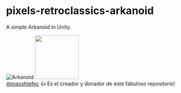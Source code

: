 # pixels-retroclassics-arkanoid
A simple Arkanoid in Unity.

![Arkanoid](https://github.com/user-attachments/assets/eb0b18bb-8a88-4228-8e00-54ef67b51901)
<img src="https://github.com/user-attachments/assets/07b3ff93-2118-4bfc-b0a0-ca24334b9080" width=120> <br>
[@maxshtefec](https://www.linkedin.com/in/maxshtefec/) :+1: Es el creador y donador de este fabuloso repositorio!
